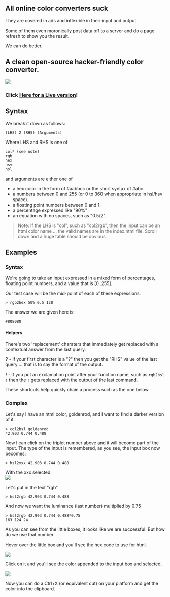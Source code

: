 ## All online color converters suck

They are covered in ads and inflexible in their input and output.  

Some of them even moronically post data off to a server and do a page refresh to show you the result.

We can do better.

## A clean open-source hacker-friendly color converter.

<img src=http://i.imgur.com/PwYJ2ys.png>
<br>

<h3> Click <a href="http://9ol.es/quick-color.html">Here for a Live version</a>!</h3>

## Syntax

We break it down as follows:


    (LHS) 2 (RHS) (Arguments)

Where LHS and RHS is one of

    col* (see note)
    rgb
    hex
    hsv
    hsl

and arguments are either one of

 * a hex color in the form of #aabbcc or the short syntax of #abc
 * a numbers between 0 and 255 (or 0 to 360 when appropriate in hsl/hsv space).
 * a floating point numbers between 0 and 1.
 * a percentage expressed like "90%"
 * an equation with no spaces, such as "0.5/2".

> Note: If the LHS is "col", such as "col2rgb", then the input can be an html color name ... the valid names are in the index.html file. Scroll down and a huge table should be obvious.

## Examples

### Syntax

We're going to take an input expressed in a mixed form of percentages, floating point numbers, and a value that is [0..255].

Our test case will be the mid-point of each of these expressions.

    > rgb2hex 50% 0.5 128 

The answer we are given here is:

    #808080

#### Helpers

There's two 'replacement' charaters that immediately get replaced with a contextual answer from the last query.

**?** - If your first character is a "?" then you get the "RHS" value of the last query ... that is to say the format of the output.

**!** - If you put an exclamation point after your function name, such as `rgb2hsl !` then the `!` gets replaced with the output of the last command.

These shortcuts help quickly chain a process such as the one below.

### Complex

Let's say I have an html color, goldenrod, and I want to find a darker version of it.

    > col2hsl goldenrod
    42.903 0.744 0.488

Now I can click on the triplet number above and it will become part of the input.  The type of the input is remembered, as you see, the input box now becomes:

    > hsl2xxx 42.903 0.744 0.488

With the xxx selected.
<br>
<img src=http://i.imgur.com/sh5Gzol.png>

Let's put in the text "rgb"

    > hsl2rgb 42.903 0.744 0.488

And now we want the luminance (last number) multiplied by 0.75

    > hsl2rgb 42.903 0.744 0.488*0.75 
    163 124 24

As you can see from the little boxes, it looks like we are successful.  But how do we use that number.

Hover over the little box and you'll see the hex code to use for html.

<img src=http://i.imgur.com/xoOeLzF.png><br>

Click on it and you'll see the color appended to the input box and selected.  

<img src=http://i.imgur.com/jOnkOgX.png><br>

Now you can do a Ctrl+X (or equivalent cut) on your platform and get the color into the clipboard.





